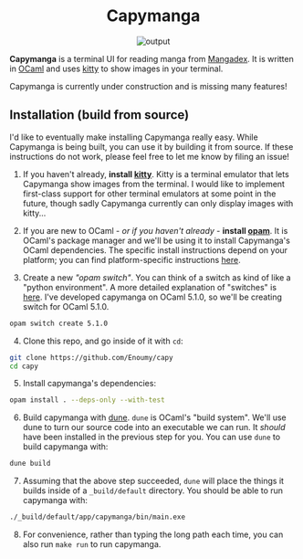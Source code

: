 <div align="center">

# Capymanga

![output](https://github.com/user-attachments/assets/e2e1f075-30ab-476c-bbea-9ae331480121)

</div>

**Capymanga** is a terminal UI for reading manga from [Mangadex](https://mangadex.org/). It is written in
[OCaml](https://ocaml.org/) and uses
[kitty](https://sw.kovidgoyal.net/kitty/) to show images in your terminal.

Capymanga is currently under construction and is missing many features!

## Installation (build from source)

I'd like to eventually make installing Capymanga really easy. While Capymanga is
being built, you can use it by building it from source. If these instructions do
not work, please feel free to let me know by filing an issue!

1. If you haven't already, **install [kitty](https://sw.kovidgoyal.net/kitty/)**.
   Kitty is a terminal emulator that lets Capymanga show images from the
   terminal. I would like to implement first-class support for other terminal
   emulators at some point in the future, though sadly Capymanga currently can
   only display images with kitty...

2. If you are new to OCaml - _or if you haven't already_ - **install
   [opam](https://opam.ocaml.org/)**. It is OCaml's package manager and we'll
   be using it to install Capymanga's OCaml dependencies. The specific
   install instructions depend on your platform; you can find platform-specific
   instructions [here](https://opam.ocaml.org/doc/Install.html).

3. Create a new _"opam switch"_. You can think of a switch as kind of like a
   "python environment". A more detailed explanation of "switches" is
   [here](https://ocaml.org/docs/opam-switch-introduction). I've developed
   capymanga on OCaml 5.1.0, so we'll be creating switch for OCaml 5.1.0.

```sh
opam switch create 5.1.0
```

4. Clone this repo, and go inside of it with `cd`:

```sh
git clone https://github.com/Enoumy/capy
cd capy
```

5. Install capymanga's dependencies:

```sh
opam install . --deps-only --with-test
```

6. Build capymanga with [dune](https://dune.build/). `dune` is OCaml's "build
   system". We'll use dune to turn our source code into an executable we can
   run. It _should_ have been installed in the previous step for you. You can use
   `dune` to build capymanga with:

```sh
dune build
```

7. Assuming that the above step succeeded, `dune` will place the things it
   builds inside of a `_build/default` directory. You should be able to run
   capymanga with:

```sh
./_build/default/app/capymanga/bin/main.exe
```

8. For convenience, rather than typing the long path each time, you can also run
   `make run` to run capymanga.
